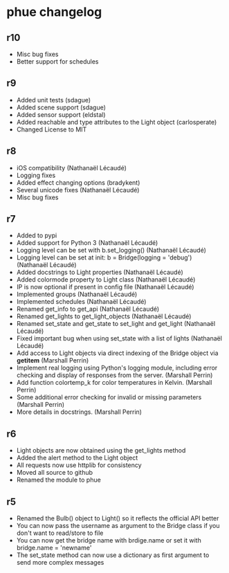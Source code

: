 # phue changelog

## r10
- Misc bug fixes
- Better support for schedules

## r9
- Added unit tests (sdague)
- Added scene support (sdague)
- Added sensor support (eldstal)
- Added reachable and type attributes to the Light object (carlosperate)
- Changed License to MIT

## r8
- iOS compatibility (Nathanaël Lécaudé)
- Logging fixes
- Added effect changing options (bradykent)
- Several unicode fixes (Nathanaël Lécaudé)
- Misc bug fixes

## r7
- Added to pypi
- Added support for Python 3 (Nathanaël Lécaudé)
- Logging level can be set with b.set_logging() (Nathanaël Lécaudé)
- Logging level can be set at init: b = Bridge(logging = 'debug') (Nathanaël Lécaudé)
- Added docstrings to Light properties (Nathanaël Lécaudé)
- Added colormode property to Light class (Nathanaël Lécaudé)
- IP is now optional if present in config file (Nathanaël Lécaudé)
- Implemented groups (Nathanaël Lécaudé)
- Implemented schedules (Nathanaël Lécaudé)
- Renamed get_info to get_api (Nathanaël Lécaudé)
- Renamed get_lights to get_light_objects (Nathanaël Lécaudé)
- Renamed set_state and get_state to set_light and get_light (Nathanaël Lécaudé)
- Fixed important bug when using set_state with a list of lights (Nathanaël Lécaudé)
- Add access to Light objects via direct indexing of the Bridge object via __getitem__ (Marshall Perrin)
- Implement real logging using Python's logging module, including error checking and display of responses from the server. (Marshall Perrin)
- Add function colortemp_k for color temperatures in Kelvin. (Marshall Perrin)
- Some additional error checking for invalid or missing parameters (Marshall Perrin)
- More details in docstrings. (Marshall Perrin)


## r6
- Light objects are now obtained using the get_lights method
- Added the alert method to the Light object
- All requests now use httplib for consistency
- Moved all source to github
- Renamed the module to phue

## r5
 - Renamed the Bulb() object to Light() so it reflects the official API better
 - You can now pass the username as argument to the Bridge class if you don't want to read/store to file
 - You can now get the bridge name with brdige.name or set it with bridge.name = 'newname'
 - The set_state method can now use a dictionary as first argument to send more complex messages
